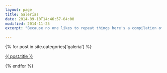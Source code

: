 ```yaml
---
layout: page
title: Galerías
date: 2014-09-10T14:46:57-04:00
modified: 2014-11-25
excerpt: "Because no one likes to repeat things here's a compilation of answers to questions I'm asked often."

---
```

{% for post in site.categories['galeria'] %} 
<p><a href="{{ post.url | prepend: site.baseurl }}">{{ post.title }}</a></p>
{% endfor %}


